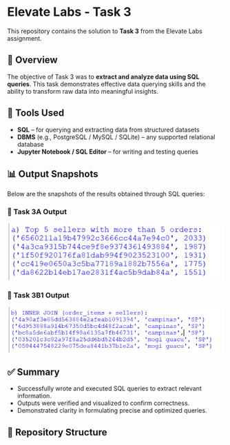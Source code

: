 # Elevate Labs - Task 3

This repository contains the solution to **Task 3** from the Elevate Labs assignment.

## 📌 Overview

The objective of Task 3 was to **extract and analyze data using SQL queries**. This task demonstrates effective data querying skills and the ability to transform raw data into meaningful insights.

## 🧰 Tools Used

- **SQL** – for querying and extracting data from structured datasets
- **DBMS** (e.g., PostgreSQL / MySQL / SQLite) – any supported relational database
- **Jupyter Notebook / SQL Editor** – for writing and testing queries

## 📊 Output Snapshots

Below are the snapshots of the results obtained through SQL queries:

### 🔹 Task 3A Output
![Task 3A Output](https://github.com/mightynawiin/Elevate_labs-3/blob/main/task3/task3a_output.png)

### 🔹 Task 3B1 Output
![Task 3B1 Output](https://github.com/mightynawiin/Elevate_labs-3/blob/main/task3/task3b1_output.png)

## ✅ Summary

- Successfully wrote and executed SQL queries to extract relevant information.
- Outputs were verified and visualized to confirm correctness.
- Demonstrated clarity in formulating precise and optimized queries.

## 📁 Repository Structure

